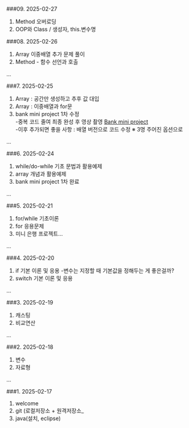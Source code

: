 ###09. 2025-02-27
1. Method 오버로딩 
2. OOP와 Class / 생성자, this.변수명

###08. 2025-02-26
1. Array 이중배열 추가 문제 풀이
2. Method - 함수 선언과 호출

...

###7. 2025-02-25
1. Array : 공간만 생성하고 추후 값 대입
2. Array : 이중배열과 for문
3. bank mini project 1차 수정    
   -중복 코드 줄여 최종 완성 후 영상 촬영 [Bank mini project](https://youtube.com/shorts/5ay0_rs6eJc?feature=share)   
   -이후 추가되면 좋을 사항 : 배열 버전으로 코드 수정 ※ 3명 주어진 옵션으로

...

###6. 2025-02-24
1. while/do-while 기초 문법과 활용예제
2. array 개념과 활용예제
3. bank mini project 1차 완료

...

###5. 2025-02-21
1. for/while 기초이론
2. for 응용문제
3. 미니 은행 프로젝트...

...

###4. 2025-02-20
1. if 기본 이론 및 응용
   -변수는 지정할 때 기본값을 정해두는 게 좋은걸까?
3. switch 기본 이론 및 응용

...

###3. 2025-02-19
1. 캐스팅
2. 비교연산

...

###2. 2025-02-18
1. 변수
2. 자료형

...

###1. 2025-02-17
1. welcome
2. git (로컬저장소 + 원격저장소_
3. java(설치, eclipse)

